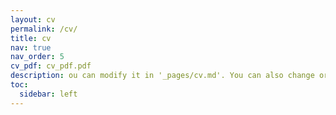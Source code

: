 ```yaml
---
layout: cv
permalink: /cv/
title: cv
nav: true
nav_order: 5
cv_pdf: cv_pdf.pdf
description: ou can modify it in '_pages/cv.md'. You can also change or remove the top pdf download button.
toc:
  sidebar: left
---
```

